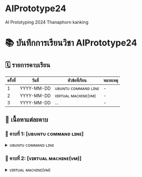 # AIPrototype24
AI Prototyping 2024 Thanaphorn kanking

# 📚 บันทึกการเรียนวิชา AIPrototype24

## 🗓 รายการคาบเรียน

| ครั้งที่ | วันที่ | หัวข้อที่เรียน | หมายเหตุ |
|----------|----------|----------------|-------------|
| 1  | YYYY-MM-DD | ᴜʙᴜɴᴛᴜ ᴄᴏᴍᴍᴀɴᴅ ʟɪɴᴇ | - |
| 2  | YYYY-MM-DD | ᴠɪʀᴛᴜᴀʟ ᴍᴀᴄʜɪɴᴇ(ᴠᴍ) | - |
| 3  | YYYY-MM-DD | ... | - |

## 📖 เนื้อหาแต่ละคาบ

### 🏫 คาบที่ 1: [ᴜʙᴜɴᴛᴜ ᴄᴏᴍᴍᴀɴᴅ ʟɪɴᴇ]
<details> 
  <summary>ᴜʙᴜɴᴛᴜ ᴄᴏᴍᴍᴀɴᴅ ʟɪɴᴇ </summary>
  
## Command Line พื้นฐานบน Ubuntu
### 1. คำสั่งพื้นฐาน
* list ทุกๆ file/folder ที่อยู่ใน folder ปัจจุบัน
  ```
  $ls
  ```
  ```
  $ls -{option}
  #ex
  $ls -ltr # บอกรายละเอียดไฟล์
  ```
* ระบุตำแหน่งปัจจุบันที่เราอยู่ในระบบ
  ```
  $pwd
  ```  
### 2. การจัดการ Folder และ File
* create folder
  ```
  $mkdir {foldername}
  ```
* create file 
  ```
  $vi {filename}  # สร้างและเปิดไฟล์ขึ้นมาแก้ไข
  $vi {filename.py} # python file
  #กด i เพื่อแก้ไข
  #กด esc + :wq (ออกแบบ save สิ่งที่เราพิมพ์เข้าไป)
  #กด esc + :q! (ออกแบบไม่ save สิ่งที่อัปลงไป)
  ```
  เวลาจะพิมพ์ กด ***i*** แล้วมันจะขึ้นว่า ***INSERT*** แล้วถึงพิมพ์ได้
  หลังจากนั้นเมื่อพิมพ์เสร็จต้องการที่จะบันทึกให้กด ***esc*** แล้วพิมพ์ **:wq** (write and quit)
* เปิดไฟล์ขึ้นมาดูที่เขียนเฉยๆ
  ```
  $cat {filename}
  ```
* run code Python 
  ```
  $python {filename.py}
  ```
* delete folder
  ```
  $rm -R {foldername}
  ```
* delete file
  ```
  $rm {filename}
  ```
* เปลี่ยนชื่อ file
  ```
  $mv {file เดิม} {file ใหม่}
  $mv ./{file เดิม} ./{file ใหม่}
  # $mv file1 filex # เปลี่ยนชื่อจาก file1 เป็น filex
  ```
* change directory (เข้าไปในfolder)
  ```
  $cd {foldername}
  ```
* ออกจาก folder
  ```
  $cd # home
  $cd ~ # home
  $cd .. # ออกมา 1 step
  $cd ../.. # ออกมา 2 step
  ```
## 3. การ copy และการย้าย file/folder
* หลักการ
  ```
  $cp {ที่อยู่ต้นทางของ file/folder ที่ต้องการคัดลอก} {ที่อยู่ปลายทางที่ต้องการที่จะคัดลอก file/folder ไป}
  $mv {ที่อยู่ต้นทางของ file/folder ที่ต้องการย้าย} {ที่อยู่ปลายทางที่ต้องการที่จะย้าย file/folder ไป}
  ```
* Copy file
  ```
  $cp ./filex ~/testfolder1/testfolder1_1/. # ~ กลับไปที่ home ก่อน
  ```
  ```
  # copy file1 in testfolder1 to testfolder1_1_1
  $cp ./file1 ./testfolder1_1/testfolder1_1_1/.
  # cp ที่นี่/ชื่อไฟล์ ที่นี่/เข้าไปที่1_1/เข้าไปที่1_1_1/เอาไว้ตรงนี้
  ```
* Copy and change the file name
  คัดลอกไฟล์ 1 ไปที่ testfolder1_1_1 โดยให้มีชื่อว่า file2
  ```
  $cp ./file1 ./testfolder1_1/testfolder1_1_1/file2
  ```
* Copy folder
  ```
  # copy folder + change folder name แต่เอาไว้ที่เดิม
  $cp -R ./testfolder1_1_1 ./testfolder1_1_2
  ```
* Move file
  ```
  $ mv ./filex ~/testfolder2/. # ~ home
  $ mv ./filex ../../../testfolder2/.
  ```
### ยกเลิกคำสั่ง
> ctrl+c
</details>

### 🏫 คาบที่ 2: [ᴠɪʀᴛᴜᴀʟ ᴍᴀᴄʜɪɴᴇ(ᴠᴍ)]
<details> 
  <summary>ᴠɪʀᴛᴜᴀʟ ᴍᴀᴄʜɪɴᴇ(ᴠᴍ) </summary>
  
![VM](https://github.com/thanaphornkanking/AIPrototype24/blob/main/Lecture/VM%20pic.jpg)

 # 1.การสร้าง VM
เข้า Azure -> Education -> VM -> Create a virtual machine
> password: Nat{National ID}_
 # 2. login/logout  VM จาก PC
 ```
 $ssh username@IP #login
 $exit #logout //จบ section
 ```
 # 3. Move file/folder in PC to Cloud and vice versa 
 __ตอนย้ายต้องอยู่ในเครื่องเท่านั้น!!__
* Format
  ```
  $scp {ที่อยู่ต้นทาง} {ที่อยู่ปลายทาง}
  ```
* ส่งไฟล์จากเครื่องเราไปบน Cloud
  ```
  $scp ./xxx nattntn@IP:/xxx/xxx/.
  $scp -r testfolder1/ nattntn@IP:/home/nattntn/. # cp folder in PC to Cloud
  ```
* ดึงไฟล์จาก cloud มาเครื่องเรา
  ```
  $scp nattntn@IP:/xxx/xxx/yyy.py /home/nattntn
  $scp nattntn@IP:/home/yoke/print.py /home/nattntn # move file from folder name york  on nattntn Cloud to PC
  ```
 # 4. Cloud Shell (ใช้ Terminal on Internet)
 > Shell.Azure.com
* ครั้งแรก ssh เข้า VM ก่อน
  ```
   $ssh username@IP #login
   $exit #logout //จบ section
  ```
* Upload file <ต้องอยู่บน shell แล้วค่อย scp to cloud >
  ```
  # 1. upload file on shell
  # 2. scp file to cloud
  $scp rog.png nattntn@IP:/~/. # ย้ายมาhome // ทำบนshell
  ```
  # 5. สร้างเครื่องที่ให้เพื่อนเข้ามาใช้บน Cloud เราร่วมกันได้
  * 1. สร้างเครื่องให้เพื่อน
    ```
    $sudo adduser {ชื่อเครื่อง} #sudo = super user (เจ้าของเครื่อง) do
    # password
    ```
  * 2. ให้เพื่อนลองเข้า Cloud ที่เราสร้าง บน เครื่องเพื่อน
    ```
    $ssh {ชื่อเครื่องที่สร้าง}@IP #IP super user
    $htop # ดูว่าเพื่อนเข้ามายัง
    ```
  * 3. แก้ไข Permission ของเครื่องที่สร้าง
    super user แก้ไขได้
    ```
    $sudo chmod 755 yoke # chmod = change mode // 7 = owner(r|w|x), 5 = group (r|-|x),5 =other (r|-|x)
    ```
</details>

